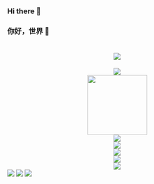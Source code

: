 ### Hi there 👋
### 你好，世界 👋
<h1 align="center">
	<a href="https://sunguoqi.com/">
		<img src="https://readme-typing-svg.herokuapp.com/?lines=console.log(%22Hello%2C%20World!%22);小陈同学祝你今天愉快!&center=true&size=27">
	</a>
</h1>

<!--GitHub 连续打卡-->
<div align="center">
	<img  src="https://github-readme-streak-stats.herokuapp.com/?user=sun0225SUN" />
</div>

<!--GitHub 统计卡片-->
<div align="center">
	<img height="137px" src="https://github-readme-stats.vercel.app/api?username=cychenhaibin&hide_title=true&hide_border=true&show_icons=trueline_height=21&text_color=000&icon_color=000&bg_color=0,ea6161,ffc64d,fffc4d,52fa5a&theme=graywhite" />
</div>

<!--GitHub 使用语言统计-->
<div align="center">
	<img  src="https://github-readme-stats.vercel.app/api/top-langs/?username=cychenhaibin&hide_title=true&hide_border=true&layout=compact&langs_count=6&text_color=000&icon_color=fff&bg_color=0,52fa5a,4dfcff,c64dff&theme=graywhite" />
</div>

<!--GitHub 活动统计图-->
<div align="center">
	<img src="https://activity-graph.herokuapp.com/graph?username=sun0225SUN&theme=xcode" />
</div>




<div align="center">
	<img src="https://stats.justsong.cn/api/csdn?id=m0_73592256">
</div>

<!--GitHub 资料奖杯-->
<div align="center">
	<img  src="https://github-profile-trophy.vercel.app/?username=sun0225SUN" />
</div>

<!--GitHub 访客徽章-->
<div align="center">
	<img  src="https://visitor-badge.glitch.me/badge?page_id=cychenhaibin" />
</div>

<!--GitHub 徽章-->
<span >
	<img  src="https://img.shields.io/badge/-HTML5-E34F26?style=flat-square&logo=html5&logoColor=white" />
	<img  src="https://img.shields.io/badge/-CSS3-1572B6?style=flat-square&logo=css3" />
	<img  src="https://img.shields.io/badge/-JavaScript-oringe?style=flat-square&logo=javascript" />
</span>







<!--
**cychenhaibin/cychenhaibin** is a ✨ _special_ ✨ repository because its `README.md` (this file) appears on your GitHub profile.

Here are some ideas to get you started:

- 🔭 I’m currently working on ...
- 🌱 I’m currently learning ...
- 👯 I’m looking to collaborate on ...
- 🤔 I’m looking for help with ...
- 💬 Ask me about ...
- 📫 How to reach me: ...
- 😄 Pronouns: ...
- ⚡ Fun fact: ...
-->
